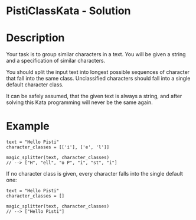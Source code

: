 # PistiClassKata - Solution

# Description

Your task is to group similar characters in a text. You will be given a string and a specification of similar characters. 

You should split the input text into longest possible sequences of character that fall into the same class. Unclassified characters should fall into a single default character class.

It can be safely assumed, that the given text is always a string, and after solving this Kata programming will never be the same again.

# Example

```
text = "Hello Pisti"
character_classes = [['i'], ['e', 'l']]

magic_splitter(text, character_classes)
// --> ["H", "ell", "o P", "i", "st", "i"]
```

If no character class is given, every character falls into the single default one:

```
text = "Hello Pisti"
character_classes = []

magic_splitter(text, character_classes)
// --> ["Hello Pisti"]
```
